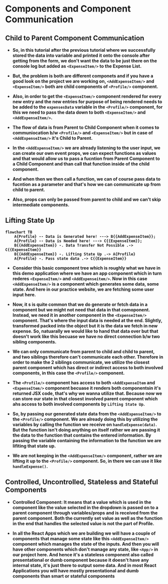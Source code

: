 <p align="justify">
<strong>

# Components and Component Communication

## Child to Parent Component Communication

- So, in this tutorial after the previous tutorial where we successfully stored the data into variable and printed it onto the console after getting from the form, we don't want the data to be just there on the console log but added as `<ExpenseItem/>` to the Expense List.

- But, the problem is both are different componets and if you have a good look on the project we are working on, `<AddExpenseItem/>` and `<ExpenseItem/>` both are child components of `<Profile/>` component.

- Also, in order to get the `<ExpenseItem/>` component rendered for every new entry and the new entries for purpose of being rendered needs to be added to the `expensesData` variable in the `<Profile/>` component, for this we need to pass the data down to both `<ExpenseItem/>` and `<AddExpenseItem/>`.

- The flow of data is from Parent to Child Component when it comes to communiocation b/w `<Profile/>` and `<ExpenseItem/>` but in case of `<AddExpenseItem/>` it's Child to Parent.

- In the `<AddExpenseItem/>` we are already listening to the user input, we can create our own event props, we can expect functions as values and that would allow us to pass a fucntion from Parent Component to a Child Component and than call that function inside of the child component.
  
- And when then we then call a function, we can of course pass data to fucntion as a parameter and that's how we can communicate up from child to parent.

- Also, props can only be passed from parent to child and we can't skip intermediate components.

## Lifting State Up

```mermaid
flowchart TB
    A{Profile} -- Data is Generated here! ---> B{{AddExpenseItem}};
    A{Profile} -- Data is Needed here! ---> C{{ExpenseItem}};
    B{{AddExpenseItem}} -. Data Transfer Not Possible .-> C{{ExpenseItem}}
    B{{AddExpenseItem}} -. Lifting State Up .-> A{Profile}
    A{Profile} -. Pass state data .-> C{{ExpenseItem}}
```

- Consider this basic component tree which is roughly what we have in this demo application where we have an app component which in turn rederes `<ExpenseItem/>` and `<AddExpenseitem/>`. Now in this case `<AddExpenseItem/>` is a component which generates some data, some state. And here in our practice website, we are fetching some user input here.

- Now, it s is quite common that we do generate or fetch data in a component but we might not need that data in that comoponent. Instead, we need it in another component in the `<ExpenseItem/>` component. That's where the input data is needed at the end. Slightly, transformed packed into the object but it is the data we fetch in new expense. So, natuarally we would like to hand that data over but that doesn't work like this becuase we have no direct connection b/w two sibling components.

- We can only communicate from parent to child and child to parent, and two siblings therefore can't communicate each other. Therefore in order to make the 2 siblings communicate, we utilize the closest parent component which has direct or indirect access to both involved components, in this case the `<Profile/>` component.

- The `<Profile/>` component has access to both `<AddExpenseItem` and `<ExpenseItem/>` component becuase it renders both componentsin it's returned JSX code, that's why we wanna utilize that. Because now we can store our state in that closest involved parent component which ahs access to both involved components by `Lifting State Up`.

- So, by passing our generated state data from the `<AddExpenseItem/>` to the `<Profile/>` component. We are already doing this by utilizing the variables by calling the function we receive on `handleExpense(data)`. But the function isn't doing anything on itself rather we are passing it the data to the function that contains the entered information. By passing the variable containing the information to the function we are lifiting that state up.

- We are not keeping in the `<AddExpenseItem/>` component, rather we are lifting it up to the `<Profile/>` component. So, in there we can use it like `handleExpense()`.


## Controlled, Uncontrolled, Stateless and Stateful Components

- Controlled Component: It means that a value which is used in the component like the value selected in the dropdown is passed on to a parent component through variables/props and is received from the parent component. Both the currently set value as well as the function in the end that handles the selected value is not the part of Profile.

- In all the React Apps which we are building we will have a couple of components that manage some state like this `<AddExpenseItem/>` component which manages the state of the inputs. And then you will have other components which don't manage any state, like `<App/>` in our project here. And hence it's a stateless component also called presentational or dumb component because it doesn't have any internal state, it's just there to output some data. And in most React Applications you will have mostly presentational and dumb components than smart or stateful components 

</strong>
</p>